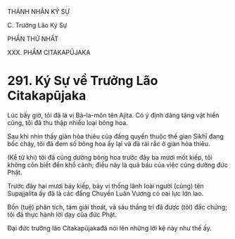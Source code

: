 THÁNH NHÂN KÝ SỰ

C. Trưởng Lão Ký Sự

PHẦN THỨ NHẤT

XXX. PHẨM CITAKAPŪJAKA

# 291. Ký Sự về Trưởng Lão Citakapūjaka

Lúc bấy giờ, tôi đã là vị Bà-la-môn tên Ajita. Có ý định dâng tặng vật hiến cúng, tôi đã thu thập nhiều loại bông hoa.

Sau khi nhìn thấy giàn hỏa thiêu của đấng quyến thuộc thế gian Sikhī đang bốc cháy, tôi đã đem số bông hoa ấy lại và đã rải rắc ở giàn hỏa thiêu.

(Kể từ khi) tôi đã cúng dường bông hoa trước đây ba mươi mốt kiếp, tôi không còn biết đến khổ cảnh; điều này là quả báu của việc cúng dường đức Phật.

Trước đây hai mươi bảy kiếp, bảy vị thống lãnh loài người (cùng) tên Supajjalita ấy đã là các đấng Chuyển Luân Vương có oai lực lớn lao.

Bốn (tuệ) phân tích, tám giải thoát, và sáu thắng trí đã được (tôi) đắc chứng; tôi đã thực hành lời dạy của đức Phật.

Đại đức trưởng lão Citakapūjakađã nói lên những lời kệ này như thế ấy.
